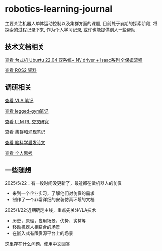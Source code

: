 # robotics-learning-journal
主要关注机器人单体运动控制以及集群方面的课题, 目前处于前期的探索阶段, 将探索的过程记录下来, 作为个人学习记录, 或许也能提供别人一些帮助. 

## 技术文档相关

[查看 台式机 Ubuntu 22.04 双系统+ NV driver + Isaac系列 全保姆流程](https://xetk4h23q3.feishu.cn/wiki/C985wlnk5iDnJakICQrcvw06nZg?from=from_copylink)

[查看 ROS2 资料](https://xetk4h23q3.feishu.cn/wiki/PqSjwLhcKixoKakgLiycHJqhn3e?from=from_copylink)

## 调研相关 

[查看 VLA 笔记](./VLA入门理解.md)

[查看 legged-gym笔记](./legged_gym解读.md)

[查看 LLM RL 交叉研究](https://github.com/WindyLab/LLM-RL-Papers)

[查看 集群和涌现笔记](./集群和涌现.md)

[查看 脑科学启发论文](./脑科学启发论文.md)

[查看 个人思考](./个人想法.md)

## 一些随想
2025/5/22：有一段时间没更新了，最近都在做机器人的仿真
- 来到一个企业实习，了解他们对仿真的需求
- 制作了一个非常详细的安装仿真环境的文档

2025/1/22:近期确定主线，重点先关注VLA技术
- 历史，原理，应用场景，优势，劣势等
- 移动机器人相结合的场景
- 在嵌入式有限资源平台上的场景

这里存在什么问题，使用中文回答
